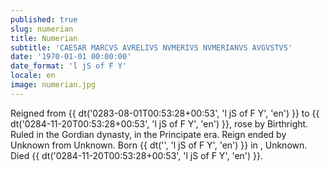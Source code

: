 ```yaml
---
published: true
slug: numerian
title: Numerian
subtitle: 'CAESAR MARCVS AVRELIVS NVMERIVS NVMERIANVS AVGVSTVS'
date: '1970-01-01 00:00:00'
date_format: 'l jS of F Y'
locale: en
image: numerian.jpg
---
```


Reigned from {{ dt('0283-08-01T00:53:28+00:53', 'l jS of F Y', 'en') }} to {{ dt('0284-11-20T00:53:28+00:53', 'l jS of F Y', 'en') }}, rose by Birthright. Ruled in the Gordian dynasty, in the Principate era. Reign ended by Unknown from Unknown. Born {{ dt('', 'l jS of F Y', 'en') }} in , Unknown. Died {{ dt('0284-11-20T00:53:28+00:53', 'l jS of F Y', 'en') }}.
